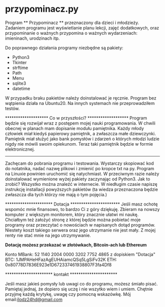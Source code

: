 # przypominacz.py
Program ** Przypominacz ** przeznaczony dla dzieci i młodzieży. Zadaniem programu jest wyświetlanie planu lekcji, zajęć dodatkowych, oraz przypominanie o ważnych przypomina o ważnych wydarzeniach: imieninach, urodzinach itp. 

Do poprawnego działania programy niezbędne są pakiety:
* Python3
* Tkinter
* strftime
* Path
* Menu
* sqlite3
* datetime

W przypadku braku pakietów należy doinstalować je ręcznie. Program bez wątpienia działa na Ubuntu20. Na innych systemach nie przeprowadziłem testów.

******************** Co w przyszłości? *******************
Program będzie się rozwijał wraz z postępem mojej nauki programowania. W chwili obecnej w planach mam dopisanie modułu pamiętnika. Każdy młody człowiek miał kiedyś papierowy pamiętnik, a zwłaszcza małe dziewczynki. Pamiętnik miał służyć jako bank pomysłów i zdarzeń o których młodzi ludzie nigdy nie mówili swoim opiekunom. Teraz taki pamiętnik będzie w formie elektronicznej. 

*********************************************************
Zachęcam do pobrania programu i testowania. Wystarczy skopiować kod do notatnika, nadać nazwę plikowi i zmienić po kropce txt na py. Program na Linuxie powinien uruchomić się natychmiast. W przeciwnym razie należy doinstalować wymienione wyżej pakiety zaczynając od Python3. Jak to zrobić? Wszystko można znaleźć w internecie. W niedługim czasie napiszę instrukcję installacji powyższych pakietów (ta wiedza przeznaczona będzie zwłaszcza dla tych którzy nie mają o tym pojęcia.)

********************** Dotacja ***********************
Jeśli masz ochotę wspomóc mnie finansowo, to bardzo Ci z góry dziękuję. Zbieram na nowszy komputer z większym monitorem, który znacznie ułatwi mi naukę.
Chciałbym też założyć stronę z której będzie można pobietać moje programy oraz przeczytać o nowościach w napisanych dotąd programów. Niestety koszt takiego serwera oraz jego utrzymanie nie jest mały. Z mojej renty nie stać mnie na jego utrzymywanie.

**Dotację możesz przekazać w złotówkach, Bitcoin-ach lub Ethereum**

Konto MBank: 52 1140 2004 0000 3202 7752 4865 z dopiskiem "Dotacja"
BTC: 1JMPAHeHFazAgEUHAiamcQSq5LgSiFv32K
ETH: 0x80778D7836E923e1D672337461938807F3fa4Df8

********************** kontakt **********************

Jeśli masz jakieś pomysły lub uwagi co do programu, możesz śmiało pisać. Pamiętaj jednaj, że dopiero się uczę i nie wszytko wiem i umiem. Chętnie przyjmę każdą krytykę, uwagę czy pomocną wskazówkę. Mój email:ilodz24hd@gmail.com
